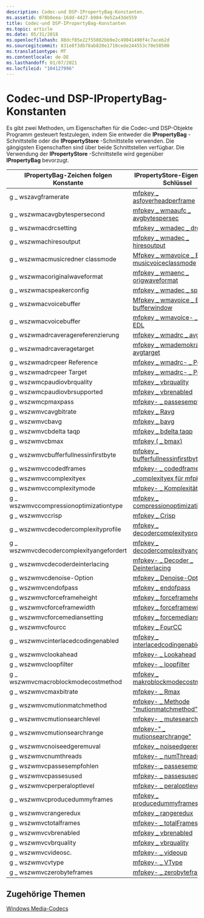 ```yaml
---
description: Codec-und DSP-IPropertyBag-Konstanten.
ms.assetid: 078b0eea-16dd-4427-b984-9e52a43de559
title: Codec-und DSP-IPropertyBag-Konstanten
ms.topic: article
ms.date: 05/31/2018
ms.openlocfilehash: 88dcf85e22f55082bb9e2c49041490f4c7aceb2d
ms.sourcegitcommit: 831e8f3db78ab820e1710cede244553c70e50500
ms.translationtype: MT
ms.contentlocale: de-DE
ms.lasthandoff: 01/07/2021
ms.locfileid: "104127996"
---
```

# <a name="codec-and-dsp-ipropertybag-constants"></a>Codec-und DSP-IPropertyBag-Konstanten

Es gibt zwei Methoden, um Eigenschaften für die Codec-und DSP-Objekte Programm gesteuert festzulegen, indem Sie entweder die **IPropertyBag** -Schnittstelle oder die **IPropertyStore** -Schnittstelle verwenden. Die gängigsten Eigenschaften sind über beide Schnittstellen verfügbar. Die Verwendung der **IPropertyStore** -Schnittstelle wird gegenüber **IPropertyBag** bevorzugt.



| IPropertyBag-Zeichen folgen Konstante          | IPropertyStore-Eigenschafts Schlüssel                                                                         |
|---------------------------------------|-----------------------------------------------------------------------------------------------------|
| g \_ wszavgframerate                    | [mfpkey \_ asfoverheadperframe](mfpkey-asfoverheadperframeproperty.md)                               |
| g \_ wszwmacavgbytespersecond           | [mfpkey \_ wmaaufc \_ avgbytespersec](mfpkey-wmaenc-avgbytespersecproperty.md)                          |
| g \_ wszwmacdrcsetting                  | [mfpkey \_ wmadec \_ drcmode](mfpkey-wmadec-drcmodeproperty.md)                                        |
| g \_ wszwmachiresoutput                 | [mfpkey \_ wmadec \_ hiresoutput](mfpkey-wmadec-hiresoutputproperty.md)                                |
| g \_ wszwmacmusicredner classmode        | [Mfpkey \_ wmavoice \_ ENC \_ musicvoiceclassmode](mfpkey-wmavoice-enc-musicspeechclassmodeproperty.md) |
| g \_ wszwmacoriginalwaveformat          | [mfpkey \_ wmaenc \_ origwaveformat](mfpkey-wmaenc-origwaveformatproperty.md)                          |
| g \_ wszwmacspeakerconfig               | [mfpkey \_ wmadec \_ spkrcfg](mfpkey-wmadec-spkrcfgproperty.md)                                        |
| g \_ wszwmacvoicebuffer                 | [Mfpkey \_ wmavoice \_ ENC \_ bufferwindow](mfpkey-wmavoice-enc-bufferwindowproperty.md)                 |
| g \_ wszwmacvoicebuffer                 | [mfpkey \_ wmavoice- \_ UMC \_ EDL](mfpkey-wmavoice-enc-edlproperty.md)                                   |
| g \_ wszwmadrcaveragereferenzierung          | [mfpkey \_ wmadrc \_ avgref](mfpkey-wmadrc-avgrefproperty.md)                                          |
| g \_ wszwmadrcaveragetarget             | [mfpkey \_ wmademokratische \_ avgtarget](mfpkey-wmadrc-avgtargetproperty.md)                                    |
| g \_ wszwmadrcpeer Reference             | [mfpkey \_ wmadrc- \_ Peer-Ref](mfpkey-wmadrc-peakrefproperty.md)                                        |
| g \_ wszwmadrcpeer Target                | [mfpkey \_ wmadrc- \_ Peer Ziel](mfpkey-wmadrc-peaktargetproperty.md)                                  |
| g \_ wszwmcpaudiovbrquality             | [mfpkey \_ vbrquality](mfpkey-vbrqualityproperty.md)                                                 |
| g \_ wszwmcpaudiovbrsupported           | [mfpkey \_ vbrenabled](mfpkey-vbrenabledproperty.md)                                                 |
| g \_ wszwmcpmaxpass                   | [mfpkey- \_ passesempfohlen](mfpkey-passesrecommendedproperty.md)                                   |
| g \_ wszwmvcavgbitrate                  | [mfpkey \_ Ravg](mfpkey-ravgproperty.md)                                                             |
| g \_ wszwmvcbavg                        | [mfpkey \_ bavg](mfpkey-bavgproperty.md)                                                             |
| g \_ wszwmvcbdelta taqp                    | [mfpkey \_ bdelta taqp](mfpkey-bdeltaqpproperty.md)                                                     |
| g \_ wszwmvcbmax                        | [mfpkey ( \_ bmax)](mfpkey-bmaxproperty.md)                                                             |
| g \_ wszwmvcbufferfullnessinfirstbyte   | [mfpkey \_ bufferfullnessinfirstbyte](mfpkey-bufferfullnessinfirstbyteproperty.md)                   |
| g \_ wszwmvccodedframes                 | [mfpkey- \_ codedframes](mfpkey-codedframesproperty.md)                                               |
| g \_ wszwmvccomplexityex                | [\_complexityex für mfpkey](mfpkey-complexityexproperty.md)                                             |
| g \_ wszwmvccomplexitymode              | [mfpkey- \_ Komplexität](mfpkey-complexityproperty.md)                                                 |
| g \_ wszwmvccompressionoptimizationtype | [mfpkey \_ compressionoptimizationtype](mfpkey-compressionoptimizationtypeproperty.md)               |
| g \_ wszwmvccrisp                       | [mfpkey \_ Crisp](mfpkey-crispproperty.md)                                                           |
| g \_ wszwmvcdecodercomplexityprofile    | [mfpkey \_ decodercomplexityprofile](mfpkey-decodercomplexityprofileproperty.md)                     |
| g \_ wszwmvcdecodercomplexityangefordert  | [mfpkey \_ decodercomplexityangefordert](mfpkey-decodercomplexityrequestedproperty.md)                 |
| g \_ wszwmvcdecoderdeinterlacing        | [mfpkey- \_ Decoder \_ Deinterlacing](mfpkey-decoder-deinterlacingproperty.md)                          |
| g \_ wszwmvcdenoise-Option               | [mfpkey \_ Denoise-Option](mfpkey-denoiseoptionproperty.md)                                           |
| g \_ wszwmvcendofpass                   | [mfpkey \_ endofpass](mfpkey-endofpassproperty.md)                                                   |
| g \_ wszwmvcforceframeheight            | [mfpkey \_ forceframeheight](mfpkey-forceframeheightproperty.md)                                     |
| g \_ wszwmvcforceframewidth             | [mfpkey \_ forceframewidth](mfpkey-forceframewidthproperty.md)                                       |
| g \_ wszwmvcforcemediansetting          | [mfpkey \_ forcemediansetting](mfpkey-forcemediansettingproperty.md)                                 |
| g \_ wszwmvcfourcc                      | [mfpkey \_ FourCC](mfpkey-fourccproperty.md)                                                         |
| g \_ wszwmvcinterlacedcodingenabled     | [mfpkey \_ interlacedcodingenabled](mfpkey-interlacedcodingenabledproperty.md)                       |
| g \_ wszwmvclookahead                   | [mfpkey- \_ Lookahead](mfpkey-lookaheadproperty.md)                                                   |
| g \_ wszwmvcloopfilter                  | [mfpkey- \_ loopfilter](mfpkey-loopfilterproperty.md)                                                 |
| g \_ wszwmvcmacroblockmodecostmethod    | [mfpkey \_ makroblockmodecostmethod](mfpkey-macroblockmodecostmethodproperty.md)                     |
| g \_ wszwmvcmaxbitrate                  | [mfpkey- \_ Rmax](mfpkey-rmaxproperty.md)                                                             |
| g \_ wszwmvcmutionmatchmethod           | [mfpkey- \_ Methode "mutionmatchmethod"](mfpkey-motionmatchmethodproperty.md)                                   |
| g \_ wszwmvcmutionsearchlevel           | [mfpkey- \_ mutesearchlevel](mfpkey-motionsearchlevelproperty.md)                                   |
| g \_ wszwmvcmutionsearchrange           | [mfpkey-" \_ mutionsearchrange"](mfpkey-motionsearchrangeproperty.md)                                   |
| g \_ wszwmvcnoiseedgeremuval            | [mfpkey \_ noiseedgeremuval](mfpkey-noiseedgeremovalproperty.md)                                     |
| g \_ wszwmvcnumthreads                  | [mfpkey- \_ numThreads](mfpkey-numthreadsproperty.md)                                                 |
| g \_ wszwmvcpassesempfohlen           | [mfpkey- \_ passesempfohlen](mfpkey-passesrecommendedproperty.md)                                   |
| g \_ wszwmvcpassesused                  | [mfpkey- \_ passesused](mfpkey-passesusedproperty.md)                                                 |
| g \_ wszwmvcperperaloptlevel          | [mfpkey- \_ peraloptlevel](mfpkey-perceptualoptlevelproperty.md)                                 |
| g \_ wszwmvcproducedummyframes          | [mfpkey \_ producedummyframes](mfpkey-producedummyframesproperty.md)                                 |
| g \_ wszwmvcrangeredux                  | [mfpkey \_ rangeredux](mfpkey-rangereduxproperty.md)                                                 |
| g \_ wszwmvctotalframes                 | [mfpkey- \_ totalFrames](mfpkey-totalframesproperty.md)                                               |
| g \_ wszwmvcvbrenabled                  | [mfpkey \_ vbrenabled](mfpkey-vbrenabledproperty.md)                                                 |
| g \_ wszwmvcvbrquality                  | [mfpkey \_ vbrquality](mfpkey-vbrqualityproperty.md)                                                 |
| g \_ wszwmvcvideosc.                | [mfpkey- \_ videoup](mfpkey-videoscalingproperty.md)                                             |
| g \_ wszwmvcvtype                       | [mfpkey- \_ VType](mfpkey-vtypeproperty.md)                                                           |
| g \_ wszwmvczerobyteframes              | [mfpkey- \_ zerobyteframes](mfpkey-zerobyteframesproperty.md)                                         |



 

## <a name="related-topics"></a>Zugehörige Themen

<dl> <dt>

[Windows Media-Codecs](windows-media-codecs.md)
</dt> </dl>

 

 



